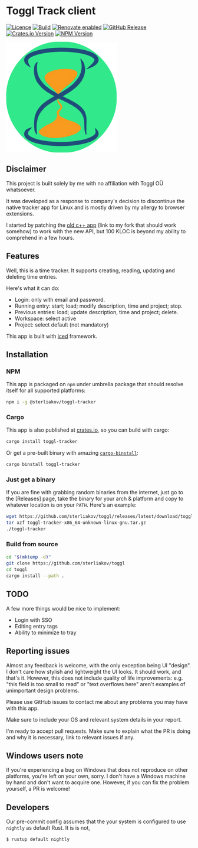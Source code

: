 # Toggl Track client

[![Licence](https://img.shields.io/github/license/Ileriayo/markdown-badges)](./LICENSE)
[![Build](https://github.com/sterliakov/toggl/actions/workflows/ci.yaml/badge.svg?event=push)](https://github.com/sterliakov/toggl/actions/workflows/ci.yaml?query=event%3Apush)
[![Renovate enabled](https://img.shields.io/badge/renovate-enabled-brightgreen.svg)](https://renovatebot.com/)
[![GitHub Release](https://img.shields.io/github/v/release/sterliakov/toggl)](https://github.com/sterliakov/toggl/releases/latest)
[![Crates.io Version](https://img.shields.io/crates/v/toggl-tracker)](https://crates.io/crates/toggl-tracker)
[![NPM Version](https://img.shields.io/npm/v/%40sterliakov%2Ftoggl-tracker)](https://www.npmjs.com/package/@sterliakov/toggl-tracker)

<img src="./assets/icon.png" alt="logo" width="300" height="300" />

## Disclaimer

This project is built solely by me with no affiliation with Toggl OÜ whatsoever.

It was developed as a response to company's decision to discontinue the native
tracker app for Linux and is mostly driven by my allergy to browser extensions.

I started by patching the [old c++ app](https://github.com/sterliakov/toggldesktop)
(link to my fork that should work somehow) to work with the new API,
but 100 KLOC is beyond my ability to comprehend in a few hours.

## Features

Well, this is a time tracker. It supports creating, reading, updating and
deleting time entries.

Here's what it can do:

* Login: only with email and password.
* Running entry: start; load; modify description, time and project; stop.
* Previous entries: load; update description, time and project; delete.
* Workspace: select active
* Project: select default (not mandatory)

This app is built with [iced](https://github.com/iced-rs/iced) framework.

## Installation

### NPM

This app is packaged on `npm` under umbrella package that should resolve
itself for all supported platforms:

```bash
npm i -g @sterliakov/toggl-tracker
```

### Cargo

This app is also published at [crates.io](https://crates.io/crates/toggl-tracker),
so you can build with cargo:

```bash
cargo install toggl-tracker
```

Or get a pre-built binary with amazing [`cargo-binstall`](https://github.com/cargo-bins/cargo-binstall):

```bash
cargo binstall toggl-tracker
```

### Just get a binary

If you are fine with grabbing random binaries from the internet, just go to the
[Releases] page, take the binary for your arch & platform and copy to whatever
location is on your `PATH`. Here's an example:

```bash
wget https://github.com/sterliakov/toggl/releases/latest/download/toggl-tracker-x86_64-unknown-linux-gnu.tar.gz
tar xzf toggl-tracker-x86_64-unknown-linux-gnu.tar.gz
./toggl-tracker
```

### Build from source

```bash
cd "$(mktemp -d)"
git clone https://github.com/sterliakov/toggl
cd toggl
cargo install --path .
```

## TODO

A few more things would be nice to implement:

* Login with SSO
* Editing entry tags
* Ability to minimize to tray

## Reporting issues

Almost any feedback is welcome, with the only exception being UI "design".
I don't care how stylish and lightweight the UI looks. It should work, and
that's it. However, this does not include quality of life improvements: e.g.
"this field is too small to read" or "text overflows here" aren't examples
of unimportant design problems.

Please use GitHub issues to contact me about any problems you may have with
this app.

Make sure to include your OS and relevant system details in your report.

I'm ready to accept pull requests. Make sure to explain what the PR is doing
and why it is necessary, link to relevant issues if any.

## Windows users note

If you're experiencing a bug on Windows that does not reproduce on other
platforms, you're left on your own, sorry. I don't have a Windows machine
by hand and don't want to acquire one. However, if you can fix the problem
yourself, a PR is welcome!

## Developers

Our pre-commit config assumes that the your system is configured to use
`nightly` as default Rust. It is is not,

```bash
$ rustup default nightly
```
